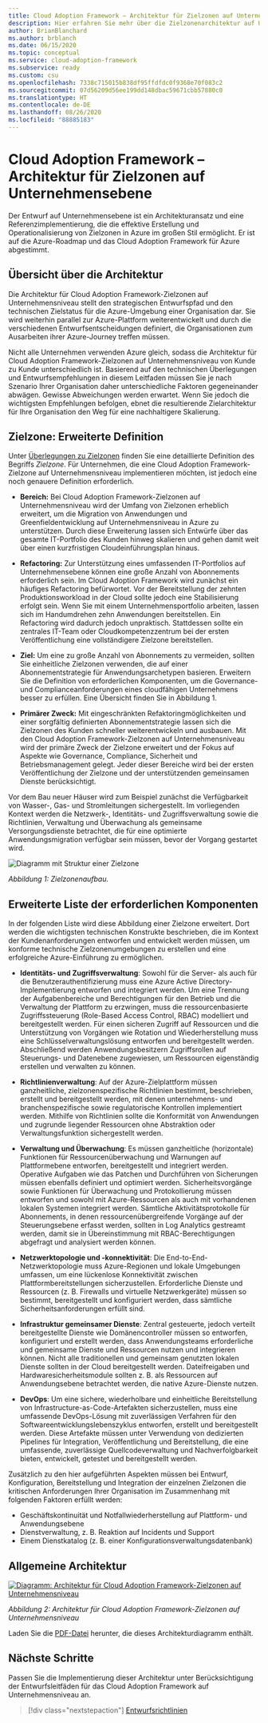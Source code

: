```yaml
---
title: Cloud Adoption Framework – Architektur für Zielzonen auf Unternehmensebene
description: Hier erfahren Sie mehr über die Zielzonenarchitektur auf Unternehmensniveau im Cloud Adoption Framework für Azure.
author: BrianBlanchard
ms.author: brblanch
ms.date: 06/15/2020
ms.topic: conceptual
ms.service: cloud-adoption-framework
ms.subservice: ready
ms.custom: csu
ms.openlocfilehash: 7338c715015b838df95ffdfdc0f9368e70f083c2
ms.sourcegitcommit: 07d56209d56ee199dd148dbac59671cbb57880c0
ms.translationtype: HT
ms.contentlocale: de-DE
ms.lasthandoff: 08/26/2020
ms.locfileid: "88885183"
---
```

# <a name="cloud-adoption-framework-enterprise-scale-landing-zone-architecture"></a>Cloud Adoption Framework – Architektur für Zielzonen auf Unternehmensebene

Der Entwurf auf Unternehmensebene ist ein Architekturansatz und eine Referenzimplementierung, die die effektive Erstellung und Operationalisierung von Zielzonen in Azure im großen Stil ermöglicht. Er ist auf die Azure-Roadmap und das Cloud Adoption Framework für Azure abgestimmt.

## <a name="architecture-overview"></a>Übersicht über die Architektur

Die Architektur für Cloud Adoption Framework-Zielzonen auf Unternehmensniveau stellt den strategischen Entwurfspfad und den technischen Zielstatus für die Azure-Umgebung einer Organisation dar. Sie wird weiterhin parallel zur Azure-Plattform weiterentwickelt und durch die verschiedenen Entwurfsentscheidungen definiert, die Organisationen zum Ausarbeiten ihrer Azure-Journey treffen müssen.

Nicht alle Unternehmen verwenden Azure gleich, sodass die Architektur für Cloud Adoption Framework-Zielzonen auf Unternehmensniveau von Kunde zu Kunde unterschiedlich ist. Basierend auf den technischen Überlegungen und Entwurfsempfehlungen in diesem Leitfaden müssen Sie je nach Szenario Ihrer Organisation daher unterschiedliche Faktoren gegeneinander abwägen. Gewisse Abweichungen werden erwartet. Wenn Sie jedoch die wichtigsten Empfehlungen befolgen, ebnet die resultierende Zielarchitektur für Ihre Organisation den Weg für eine nachhaltigere Skalierung.

## <a name="landing-zone-expanded-definition"></a>Zielzone: Erweiterte Definition

Unter [Überlegungen zu Zielzonen](../../ready/considerations/index.md) finden Sie eine detaillierte Definition des Begriffs _Zielzone_. Für Unternehmen, die eine Cloud Adoption Framework-Zielzone auf Unternehmensniveau implementieren möchten, ist jedoch eine noch genauere Definition erforderlich.

- **Bereich:** Bei Cloud Adoption Framework-Zielzonen auf Unternehmensniveau wird der Umfang von Zielzonen erheblich erweitert, um die Migration von Anwendungen und Greenfieldentwicklung auf Unternehmensniveau in Azure zu unterstützen. Durch diese Erweiterung lassen sich Entwürfe über das gesamte IT-Portfolio des Kunden hinweg skalieren und gehen damit weit über einen kurzfristigen Cloudeinführungsplan hinaus.

- **Refactoring:** Zur Unterstützung eines umfassenden IT-Portfolios auf Unternehmensebene können eine große Anzahl von Abonnements erforderlich sein. Im Cloud Adoption Framework wird zunächst ein häufiges Refactoring befürwortet. Vor der Bereitstellung der zehnten Produktionsworkload in der Cloud sollte jedoch eine Stabilisierung erfolgt sein. Wenn Sie mit einem Unternehmensportfolio arbeiten, lassen sich im Handumdrehen zehn Anwendungen bereitstellen. Ein Refactoring wird dadurch jedoch unpraktisch. Stattdessen sollte ein zentrales IT-Team oder Cloudkompetenzzentrum bei der ersten Veröffentlichung eine vollständigere Zielzone bereitstellen.

- **Ziel:** Um eine zu große Anzahl von Abonnements zu vermeiden, sollten Sie einheitliche Zielzonen verwenden, die auf einer Abonnementstrategie für Anwendungsarchetypen basieren. Erweitern Sie die Definition von erforderlichen Komponenten, um die Governance- und Complianceanforderungen eines cloudfähigen Unternehmens besser zu erfüllen. Eine Übersicht finden Sie in Abbildung 1.

- **Primärer Zweck:** Mit eingeschränkten Refaktoringmöglichkeiten und einer sorgfältig definierten Abonnementstrategie lassen sich die Zielzonen des Kunden schneller weiterentwickeln und ausbauen. Mit den Cloud Adoption Framework-Zielzonen auf Unternehmensniveau wird der primäre Zweck der Zielzone erweitert und der Fokus auf Aspekte wie Governance, Compliance, Sicherheit und Betriebsmanagement gelegt. Jeder dieser Bereiche wird bei der ersten Veröffentlichung der Zielzone und der unterstützenden gemeinsamen Dienste berücksichtigt.

Vor dem Bau neuer Häuser wird zum Beispiel zunächst die Verfügbarkeit von Wasser-, Gas- und Stromleitungen sichergestellt. Im vorliegenden Kontext werden die Netzwerk-, Identitäts- und Zugriffsverwaltung sowie die Richtlinien, Verwaltung und Überwachung als gemeinsame Versorgungsdienste betrachtet, die für eine optimierte Anwendungsmigration verfügbar sein müssen, bevor der Vorgang gestartet wird.

![Diagramm mit Struktur einer Zielzone](./media/lz-design.png)

_Abbildung 1: Zielzonenaufbau._

## <a name="expanded-list-of-requisite-components"></a>Erweiterte Liste der erforderlichen Komponenten

In der folgenden Liste wird diese Abbildung einer Zielzone erweitert. Dort werden die wichtigsten technischen Konstrukte beschrieben, die im Kontext der Kundenanforderungen entworfen und entwickelt werden müssen, um konforme technische Zielzonenumgebungen zu erstellen und eine erfolgreiche Azure-Einführung zu ermöglichen.

- **Identitäts- und Zugriffsverwaltung**: Sowohl für die Server- als auch für die Benutzerauthentifizierung muss eine Azure Active Directory-Implementierung entworfen und integriert werden. Um eine Trennung der Aufgabenbereiche und Berechtigungen für den Betrieb und die Verwaltung der Plattform zu erzwingen, muss die ressourcenbasierte Zugriffssteuerung (Role-Based Access Control, RBAC) modelliert und bereitgestellt werden. Für einen sicheren Zugriff auf Ressourcen und die Unterstützung von Vorgängen wie Rotation und Wiederherstellung muss eine Schlüsselverwaltungslösung entworfen und bereitgestellt werden. Abschließend werden Anwendungsbesitzern Zugriffsrollen auf Steuerungs- und Datenebene zugewiesen, um Ressourcen eigenständig erstellen und verwalten zu können.

- **Richtlinienverwaltung**: Auf der Azure-Zielplattform müssen ganzheitliche, zielzonenspezifische Richtlinien bestimmt, beschrieben, erstellt und bereitgestellt werden, mit denen unternehmens- und branchenspezifische sowie regulatorische Kontrollen implementiert werden. Mithilfe von Richtlinien sollte die Konformität von Anwendungen und zugrunde liegender Ressourcen ohne Abstraktion oder Verwaltungsfunktion sichergestellt werden.

- **Verwaltung und Überwachung**: Es müssen ganzheitliche (horizontale) Funktionen für Ressourcenüberwachung und Warnungen auf Plattformebene entworfen, bereitgestellt und integriert werden. Operative Aufgaben wie das Patchen und Durchführen von Sicherungen müssen ebenfalls definiert und optimiert werden. Sicherheitsvorgänge sowie Funktionen für Überwachung und Protokollierung müssen entworfen und sowohl mit Azure-Ressourcen als auch mit vorhandenen lokalen Systemen integriert werden. Sämtliche Aktivitätsprotokolle für Abonnements, in denen ressourcenübergreifende Vorgänge auf der Steuerungsebene erfasst werden, sollten in Log Analytics gestreamt werden, damit sie in Übereinstimmung mit RBAC-Berechtigungen abgefragt und analysiert werden können.

- **Netzwerktopologie und -konnektivität**: Die End-to-End-Netzwerktopologie muss Azure-Regionen und lokale Umgebungen umfassen, um eine lückenlose Konnektivität zwischen Plattformbereitstellungen sicherzustellen. Erforderliche Dienste und Ressourcen (z. B. Firewalls und virtuelle Netzwerkgeräte) müssen so bestimmt, bereitgestellt und konfiguriert werden, dass sämtliche Sicherheitsanforderungen erfüllt sind.

- **Infrastruktur gemeinsamer Dienste**: Zentral gesteuerte, jedoch verteilt bereitgestellte Dienste wie Domänencontroller müssen so entworfen, konfiguriert und erstellt werden, dass Anwendungsteams erforderliche und gemeinsame Dienste und Ressourcen nutzen und integrieren können. Nicht alle traditionellen und gemeinsam genutzten lokalen Dienste sollten in der Cloud bereitgestellt werden. Dateifreigaben und Hardwaresicherheitsmodule sollten z. B. als Ressourcen auf Anwendungsebene betrachtet werden, die native Azure-Dienste nutzen.

- **DevOps**: Um eine sichere, wiederholbare und einheitliche Bereitstellung von Infrastructure-as-Code-Artefakten sicherzustellen, muss eine umfassende DevOps-Lösung mit zuverlässigen Verfahren für den Softwareentwicklungslebenszyklus entworfen, erstellt und bereitgestellt werden. Diese Artefakte müssen unter Verwendung von dedizierten Pipelines für Integration, Veröffentlichung und Bereitstellung, die eine umfassende, zuverlässige Quellcodeverwaltung und Nachverfolgbarkeit bieten, entwickelt, getestet und bereitgestellt werden.

Zusätzlich zu den hier aufgeführten Aspekten müssen bei Entwurf, Konfiguration, Bereitstellung und Integration der einzelnen Zielzonen die kritischen Anforderungen Ihrer Organisation im Zusammenhang mit folgenden Faktoren erfüllt werden:

- Geschäftskontinuität und Notfallwiederherstellung auf Plattform- und Anwendungsebene
- Dienstverwaltung, z. B. Reaktion auf Incidents und Support
- Einem Dienstkatalog (z. B. einer Konfigurationsverwaltungsdatenbank)

## <a name="high-level-architecture"></a>Allgemeine Architektur

[![Diagramm: Architektur für Cloud Adoption Framework-Zielzonen auf Unternehmensniveau](./media/ns-arch-inline.png)](./media/ns-arch-expanded.png#lightbox)

_Abbildung 2: Architektur für Cloud Adoption Framework-Zielzonen auf Unternehmensniveau_

Laden Sie die [PDF-Datei](https://raw.githubusercontent.com/microsoft/CloudAdoptionFramework/master/ready/enterprise-scale-architecture.pdf) herunter, die dieses Architekturdiagramm enthält.

## <a name="next-steps"></a>Nächste Schritte

Passen Sie die Implementierung dieser Architektur unter Berücksichtigung der Entwurfsleitfäden für das Cloud Adoption Framework auf Unternehmensniveau an.

> [!div class="nextstepaction"]
> [Entwurfsrichtlinien](./design-guidelines.md)
